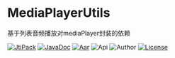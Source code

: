 # MediaPlayerUtils
基于列表音频播放对mediaPlayer封装的依赖

[![JtiPack](https://jitpack.io/v/zwping/MediaPlayerUtils.svg)](https://jitpack.io/#win.zwping/MediaPlayerUtils/)
[![JavaDoc](https://img.shields.io/badge/JavaDoc-Refer-orange.svg)](https://jitpack.io/com/github/zwping/MediaPlayer/v1.0/javadoc/)
[![Aar](https://img.shields.io/badge/aar-24kb-brightgreen.svg)](https://github.com/zwping/MediaPlayer/blob/master/MediaPlayer-lib-v1.0.aar?raw=true)
![Api](https://img.shields.io/badge/API-16%2B-brightgreen.svg)
![Author](https://img.shields.io/badge/%E4%BD%9C%E8%80%85-%E8%A9%B9%E6%96%87%E5%B9%B3-blue.svg)
[![License](https://camo.githubusercontent.com/fc8e0c80ec74887c0cbc124b5e8cec1009e6f596/68747470733a2f2f696d672e736869656c64732e696f2f62616467652f6c6963656e73652d417061636865253230322e302d626c75652e7376673f7374796c653d666c6174)](http://www.apache.org/licenses/LICENSE-2.0.html)